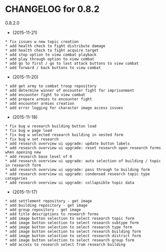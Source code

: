    CHANGELOG for 0.8.2
   ===================

   0.8.2.0

   * (2015-11-21)

    * fix issues w new topic creation
    * add health check to fight distribute damage
    * add health check to fight acquire target
    * add stop option to view combat playback
    * add play through option to view combat
    * add go to first / go to last attack buttons to view combat
    * add forward / back buttons to view combat

   * (2015-11-20)

    * add get army to combat troop repository
    * add determine winner of encounter fight for imprisonment
    * add encounter fight to view combat
    * add prepare armies to encounter fight
    * add encounter armies creation
    * add error logging for character image access issues

   * (2015-11-18)

    * fix bug w research building button load
    * fix bug w page load
    * fix bug w selected research building in nested form
    * fix bug w set research
    * add research overview ui upgrade: update button labels
    * add research overview ui upgrade: reset research open research forms when opening new
    * add research base level of 0
    * add research overview ui upgrade: auto selection of building / topic in research form
    * add research overview ui upgrade: pass through to building form
    * add research overview ui upgrade: condensed research topic type categories
    * add research overview ui upgrade: collapsible topic data

   * (2015-11-17)

    * add settlement repository - get image
    * add building repository - get image
    * add group repository - get image
    * add title descriptions to research forms
    * add image button selection to select research topic form
    * add image button selection to select research subtype form
    * add image button selection to select research type form
    * add image button selection to select research building form
    * add image button selection to select research district form
    * add image button selection to select research group form
    * add access to research select from research building